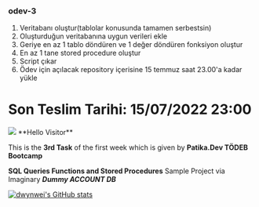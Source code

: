### odev-3
1. Veritabanı oluştur(tablolar konusunda tamamen serbestsin)
2. Oluşturduğun veritabanına uygun verileri ekle
3. Geriye en az 1 tablo döndüren ve 1 değer döndüren fonksiyon oluştur
4. En az 1 tane stored procedure oluştur
5. Script çıkar
6. Ödev için açılacak repository içerisine 15 temmuz saat 23.00'a kadar yükle

# Son Teslim Tarihi: 15/07/2022 23:00

<img src="https://i.pinimg.com/originals/32/a2/ce/32a2cedb577aaabcb2d58535fddf4cfb.gif"/>
**Hello Visitor**

This is the **3rd Task** of the first week which is given by **Patika.Dev TÖDEB Bootcamp**

**SQL Queries Functions and Stored Procedures** Sample Project via Imaginary ***Dummy ACCOUNT DB***

[![dwynwei's GitHub stats](https://github-readme-stats.vercel.app/api?username=dwynwei)](https://github.com/dwynwei/github-readme-stats)

